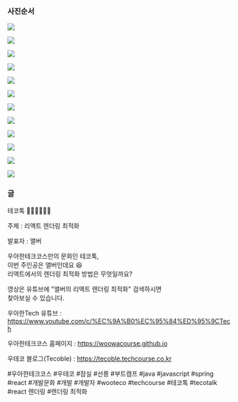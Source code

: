 ### 사진순서

![](./001.png)

![](./002.png)

![](./003.png)

![](./004.png)

![](./005.png)

![](./006.png)

![](./007.png)

![](./008.png)

![](./009.png)

![](./010.png)

![](./011.png)

![](./012.png)

### 글

테코톡 👩🏻‍💻🧑🏻‍💻

주제 : 리액트 렌더링 최적화

발표자 : 앨버

우아한테크코스만의 문화인 테코톡,  
이번 주인공은 앨버인데요 😆  
리액트에서의 렌더링 최적화 방법은 무엇일까요?

영상은 유튜브에 "앨버의 리액트 렌더링 최적화" 검색하시면  
찾아보실 수 있습니다.

우아한Tech 유튜브 : https://www.youtube.com/c/%EC%9A%B0%EC%95%84%ED%95%9CTech

우아한테크코스 홈페이지 : https://woowacourse.github.io

우테코 블로그(Tecoble) : https://tecoble.techcourse.co.kr

#우아한테크코스 #우테코 #잠실 #선릉 #부트캠프 #java #javascript #spring #react #개발문화 #개발 #개발자 #wooteco #techcourse #테코톡 #tecotalk #react 렌더링 #렌더링 최적화
